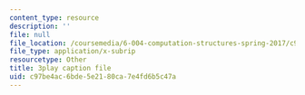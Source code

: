 ```yaml
---
content_type: resource
description: ''
file: null
file_location: /coursemedia/6-004-computation-structures-spring-2017/c97be4ac6bde5e2180ca7e4fd6b5c47a_q38KAGAKORk.vtt
file_type: application/x-subrip
resourcetype: Other
title: 3play caption file
uid: c97be4ac-6bde-5e21-80ca-7e4fd6b5c47a
---
```

